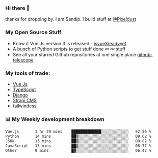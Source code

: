 ### Hi there 👋

thanks for dropping by.
I am Sandip. I build stuff at [@Pixeldust](github.com/pixeldust-in/)

###  **My Open Source Stuff**

 - Know if Vue Js version 3 is released -  [isvue3readyyet](https://github.com/sandiprb/isvue3readyyet)
 - A bunch of Python scripts to get stuff done 💤 💤 [stuff](https://github.com/sandiprb/stuff)
 - See all your starred Github repositories at one single place [github-telescope](https://github.com/sandiprb/github-telescope)



###  **My tools of trade:**
 - [Vue Js](https://github.com/vuejs/vue/)
 - [TypeScript](https://github.com/microsoft/TypeScript)
 - [Django](github.com/django/django)
 - [Strapi CMS](github.com/strapi/strapi)
 - [tailwindcss](https://github.com/tailwindlabs/tailwindcss)


###  📊 **My Weekly development breakdown**
<!--START_SECTION:waka-->

```txt
Vue.js       1 hr 20 mins    █████████████░░░░░░░░░░░░   52.56 %
Python       14 mins         ██▒░░░░░░░░░░░░░░░░░░░░░░   09.62 %
JSON         13 mins         ██▒░░░░░░░░░░░░░░░░░░░░░░   08.82 %
JavaScript   13 mins         ██▒░░░░░░░░░░░░░░░░░░░░░░   08.77 %
Other        9 mins          █▓░░░░░░░░░░░░░░░░░░░░░░░   06.42 %
```

<!--END_SECTION:waka-->
